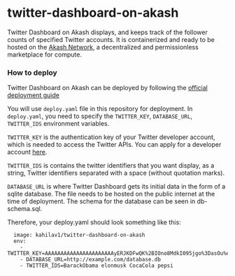 # twitter-dashboard-on-akash

Twitter Dashboard on Akash displays, and keeps track of the follower counts of specified Twitter accounts. It is containerized and ready to be hosted on the [Akash Network](https://akash.network/), a decentralized and permissionless marketplace for compute.

### How to deploy

Twitter Dashboard on Akash can be deployed by following the [official deployment guide](https://docs.akash.network/cli/deployment#create-the-deployment-configuration)

You will use `deploy.yaml` file in this repository for deployment. In `deploy.yaml`, you need to specify the `TWITTER_KEY`, `DATABASE_URL`, `TWITTER_IDS` environment variables. 

`TWITTER_KEY` is the authentication key of your Twitter developer account, which is needed to access the Twitter APIs. You can apply for a developer account [here]( https://developer.twitter.com/). 

`TWITTER_IDS` is contains the twitter identifiers that you want display, as a string, Twitter identifiers separated with a space (without quotation marks). 

`DATABASE_URL` is where Twitter Dashboard gets its initial data in the form of a sqlite database. The file needs to be hosted on the public internet at the time of deployment. The schema for the database can be seen in db-schema.sql.

Therefore, your deploy.yaml should look something like this:

```
  image: kahilav1/twitter-dashboard-on-akash
  env:
    - TWITTER_KEY=AAAAAAAAAAAAAAAAAAAAAAyERJKDFwQK%2BIOno8MdkI095jgo%3DasOu%eraI42PvrekjTK24dpXuJEAwmDHktV5zVeAyRdozTZ8D
    - DATABASE_URL=http://example.com/database.db
    - TWITTER_IDS=BarackObama elonmusk CocaCola pepsi
```
